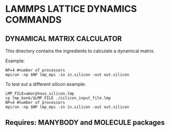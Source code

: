 # LAMMPS LATTICE DYNAMICS COMMANDS

## DYNAMICAL MATRIX CALCULATOR

This directory contains the ingredients to calculate a dynamical matrix.  

Example:
```
NP=4 #number of processors
mpirun -np $NP lmp_mpi -in in.silicon -out out.silicon
```

To test out a different silicon example:
```
LMP_FILE=amorphous_silicon.lmp
cp lmp_bank/$LMP_FILE ./silicon_input_file.lmp
NP=4 #number of processors
mpirun -np $NP lmp_mpi -in in.silicon -out out.silicon
```

## Requires: MANYBODY and MOLECULE packages
